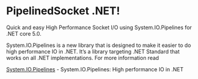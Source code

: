 # PipelinedSocket .NET!

Quick and easy High Performance Socket I/O using System.IO.Pipelines for .NET core 5.0.

System.IO.Pipelines is a new library that is designed to make it easier to do high performance IO in .NET. It’s a library targeting .NET Standard that works on all .NET implementations.
For more information read 

[System.IO.Pipelines](https://docs.microsoft.com/en-us/dotnet/standard/io/pipelines#gotchas) - System.IO.Pipelines: High performance IO in .NET



